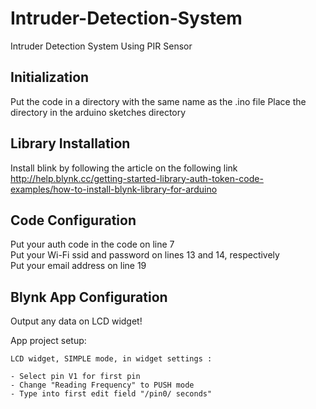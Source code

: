 # Intruder-Detection-System
Intruder Detection System Using PIR Sensor

## Initialization
Put the code in a directory with the same name as the .ino file
Place the directory in the arduino sketches directory

## Library Installation
Install blink by following the article on the following link  
http://help.blynk.cc/getting-started-library-auth-token-code-examples/how-to-install-blynk-library-for-arduino

## Code Configuration
Put your auth code in the code on line 7  
Put your Wi-Fi ssid and password on lines 13 and 14, respectively  
Put your email address on line 19  

## Blynk App Configuration

Output any data on LCD widget!  
  
  App project setup:  
  
    LCD widget, SIMPLE mode, in widget settings :  
  
    - Select pin V1 for first pin  
    - Change "Reading Frequency" to PUSH mode  
    - Type into first edit field "/pin0/ seconds"  
